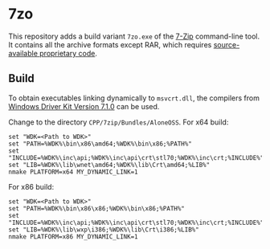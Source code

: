 # 7zo

This repository adds a build variant `7zo.exe` of the [7-Zip](https://www.7-zip.org/) command-line tool. It contains all the archive formats except RAR, which requires [source-available proprietary code](https://7-zip.org/license.txt).

## Build

To obtain executables linking dynamically to `msvcrt.dll`, the compilers from [Windows Driver Kit Version 7.1.0](https://www.microsoft.com/en-us/download/details.aspx?id=11800) can be used.

Change to the directory `CPP/7zip/Bundles/AloneOSS`. For x64 build:

```batch
set "WDK=<Path to WDK>"
set "PATH=%WDK%\bin\x86\amd64;%WDK%\bin\x86;%PATH%"
set "INCLUDE=%WDK%\inc\api;%WDK%\inc\api\crt\stl70;%WDK%\inc\crt;%INCLUDE%"
set "LIB=%WDK%\lib\wnet\amd64;%WDK%\lib\Crt\amd64;%LIB%"
nmake PLATFORM=x64 MY_DYNAMIC_LINK=1
```

For x86 build:

```batch
set "WDK=<Path to WDK>"
set "PATH=%WDK%\bin\x86\x86;%WDK%\bin\x86;%PATH%"
set "INCLUDE=%WDK%\inc\api;%WDK%\inc\api\crt\stl70;%WDK%\inc\crt;%INCLUDE%"
set "LIB=%WDK%\lib\wxp\i386;%WDK%\lib\Crt\i386;%LIB%"
nmake PLATFORM=x86 MY_DYNAMIC_LINK=1
```
